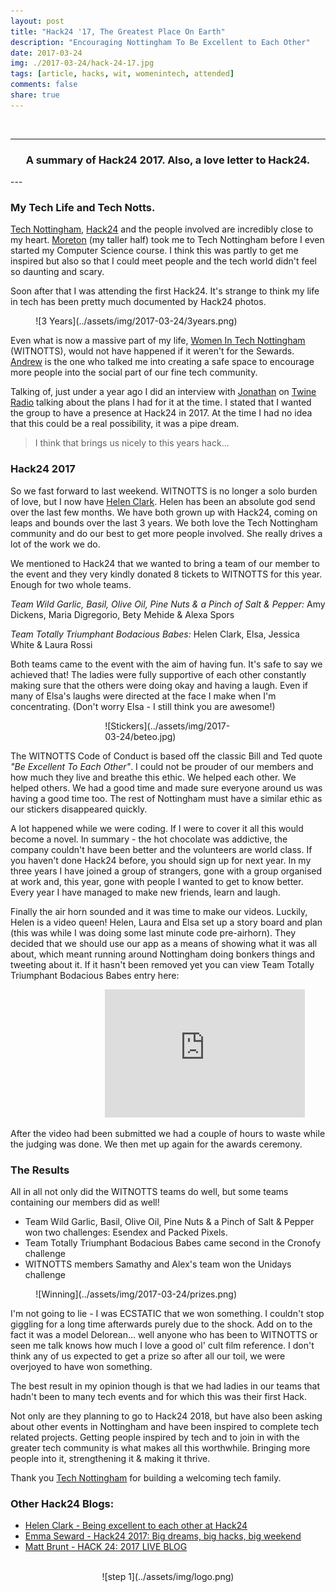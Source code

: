 ```yaml
---
layout: post
title: "Hack24 '17, The Greatest Place On Earth"
description: "Encouraging Nottingham To Be Excellent to Each Other"
date: 2017-03-24
img: ./2017-03-24/hack-24-17.jpg
tags: [article, hacks, wit, womenintech, attended]
comments: false
share: true
---
```



<br/>

----
<center>
<h3>A summary of Hack24 2017. Also, a love letter to Hack24.</h3>
</center>
--- 
<br/>

### My Tech Life and Tech Notts.

[Tech Nottingham](http://www.technottingham.com/), [Hack24](http://www.hack24.co.uk) and the people involved are incredibly close to my heart. [Moreton](https://twitter.com/allmobro) (my taller half) took me to Tech Nottingham before I even
 started my Computer Science course. I think this was partly to get me inspired but also so that I could meet people and the tech world didn't feel so daunting and scary. 

 Soon after that I was attending the first Hack24. It's strange to think my life in tech has been pretty much documented by Hack24 photos. 

<div style="align:center; width:80%; margin-left: 8%;" markdown="1">
![3 Years](../assets/img/2017-03-24/3years.png)
</div>

Even what is now a massive part of my life, [Women In Tech Nottingham](www.womenintechnotts.co.uk) (WITNOTTS), would not have happened if it weren't for the Sewards. [Andrew](https://twitter.com/MrAndrew) is the one who talked me into creating a safe space to encourage more people into the social part of our fine tech community.

Talking of, just under a year ago I did an interview with [Jonathan](https://twitter.com/jbjon) on [Twine Radio](http://twineradio.co.uk/) talking about the plans I had for it at the time. I stated that I wanted the group to have a presence at Hack24 in 2017. At the time I had no idea that this could be a real possibility, it was a pipe dream.

> I think that brings us nicely to this years hack...

### Hack24 2017

So we fast forward to last weekend. WITNOTTS is no longer a solo burden of love, but I now have [Helen Clark](https://twitter.com/LittleHelli). Helen has been an absolute god send over the last few months. We have both grown up with Hack24, coming on leaps and bounds over the last 3 years. We both love the Tech Nottingham community and do our best to get more people involved. She really drives a lot of the work we do.

We mentioned to Hack24 that we wanted to bring a team of our member to the event and they very  kindly donated 8 tickets to WITNOTTS for this year. 
Enough for two whole teams.

*Team Wild Garlic, Basil, Olive Oil, Pine Nuts & a Pinch of Salt & Pepper:* Amy Dickens, Maria Digregorio, Bety Mehide & Alexa Spors

*Team Totally Triumphant Bodacious Babes:* Helen Clark, Elsa, Jessica White & Laura Rossi

Both teams came to the event with the aim of having fun. It's safe to say we achieved that! The ladies were fully supportive of each other constantly making sure that the others were doing okay and having a laugh. Even if many of Elsa's laughs were directed at the face I make when I'm concentrating. (Don't worry Elsa - I still think you are awesome!)

<div style="align:center; width:40%; margin-left: 30%;" markdown="1">
![Stickers](../assets/img/2017-03-24/beteo.jpg)
</div>

The WITNOTTS Code of Conduct is based off the classic Bill and Ted quote _"Be Excellent To Each Other"_. I could not be prouder of our members and 
how much they live and breathe this ethic. We helped each other. We helped others. We had a good time and made sure everyone around us was having 
a good time too. The rest of Nottingham must have a similar ethic as our stickers disappeared quickly.

A lot happened while we were coding. If I were to cover it all this would become a novel. In summary - the hot chocolate was addictive, the company couldn't have been better and the volunteers are world class. If you haven't done Hack24 before, you should sign up for next year. In my three years I have joined a group of strangers, gone with a group organised at work and, this year, gone with people I wanted to get to know better. Every year I have managed to make new friends,
learn and laugh.

Finally the air horn sounded and it was time to make our videos. Luckily, Helen is a video queen! Helen, Laura and Elsa set up a story board and plan (this was while I was doing some last minute code pre-airhorn). They decided that we should use our app as a means of showing what it was all about, which meant running around Nottingham doing bonkers things and tweeting about it. If it hasn't been removed yet you can view Team Totally Triumphant Bodacious Babes entry here:

<div style="align:center; width:80%; margin-left: 30%;" markdown="1">
<iframe width="320" height="205" src="https://www.youtube.com/embed/cTkEdTHDec8" frameborder="0" allowfullscreen></iframe>
</div>

After the video had been submitted we had a couple of hours to waste while the judging was done. We then met up again for the awards ceremony.

### The Results 

All in all not only did the WITNOTTS teams do well, but some teams containing our members did as well! 

- Team Wild Garlic, Basil, Olive Oil, Pine Nuts & a Pinch of Salt & Pepper won two challenges: Esendex and Packed Pixels.
- Team Totally Triumphant Bodacious Babes came second in the Cronofy challenge
- WITNOTTS members Samathy and Alex's team won the Unidays challenge

<div style="align:center; width:80%; margin-left: 8%;" markdown="1">
![Winning](../assets/img/2017-03-24/prizes.png)
</div>

I'm not going to lie - I was ECSTATIC that we won something. I couldn't stop giggling for a long time afterwards purely due to the shock. Add on to the fact it was a model Delorean... well anyone who has been to WITNOTTS or seen me talk knows how much I love a good ol' cult film reference. I don't think any of us expected to get a prize so after all our toil, we were overjoyed to have won something.

The best result in my opinion though is that we had ladies in our teams that hadn't been to many tech events and for which this was their first Hack.

Not only are they planning to go to Hack24 2018, but have also been asking about other events in Nottingham and have been inspired to complete tech 
related projects. Getting people inspired by tech and to join in with the greater tech community is what makes all this worthwhile. Bringing more people into it, strengthening it & making it thrive. 

Thank you [Tech Nottingham](http://www.technottingham.com/) for building a welcoming tech family.

### Other Hack24 Blogs:

- [Helen Clark - Being excellent to each other at Hack24](https://medium.com/@LittleHelli/being-excellent-to-each-other-at-hack-24-bf3a1a188880#.ez70or21a)
- [Emma Seward - Hack24 2017: Big dreams, big hacks, big weekend](http://www.hack24.co.uk/blog/2017/3/23/hack24-2017-big-dreams-big-hacks-big-weekend?utm_content=buffer9780a&utm_medium=social&utm_source=twitter.com&utm_campaign=buffer)
- [Matt Brunt - HACK 24: 2017 LIVE BLOG](https://mfyu.co.uk/post/hack-24-2017-live-blog)


<br/>
<div style="text-align:center; width:80%; margin-left: 10%;" markdown="1">
![step 1](../assets/img/logo.png)
</div> 
<br/>